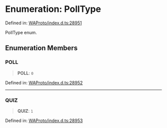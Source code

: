# Enumeration: PollType

Defined in: [WAProto/index.d.ts:28951](https://github.com/Fokusdotid/Baileys/blob/a954da2ee3c892812cf9528a5a214092693c872f/WAProto/index.d.ts#L28951)

PollType enum.

## Enumeration Members

### POLL

> **POLL**: `0`

Defined in: [WAProto/index.d.ts:28952](https://github.com/Fokusdotid/Baileys/blob/a954da2ee3c892812cf9528a5a214092693c872f/WAProto/index.d.ts#L28952)

***

### QUIZ

> **QUIZ**: `1`

Defined in: [WAProto/index.d.ts:28953](https://github.com/Fokusdotid/Baileys/blob/a954da2ee3c892812cf9528a5a214092693c872f/WAProto/index.d.ts#L28953)
